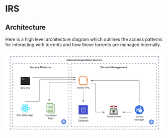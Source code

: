 # IRS

## Architecture

Here is a high level architecture diagram which outlines the access patterns for interacting with torrents and how those torrents are managed internally. 

![High Level Architecture Diagram](https://raw.githubusercontent.com/bellcc/IRS/main/assets/Internal%20Requisition%20Service.png)